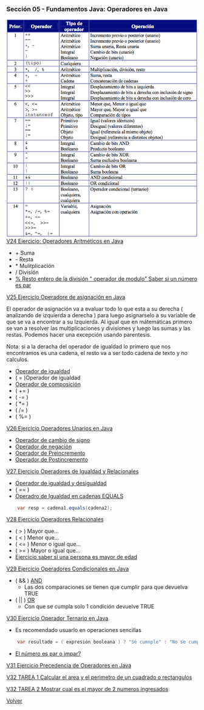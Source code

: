 ### Sección 05 - Fundamentos Java: Operadores en Java
<img src="Apuntes/prioridad.png"
     alt="Markdown Monster icon"
     style="float: left; margin-right: 10px;" />

[V24 Ejercicio: Operadores Aritméticos en Java](V24_Ejercicio_Operadores_Aritmeticos_en_Java/src/v24_ejercicio_operadores_aritmeticos_en_java/V24_Ejercicio_Operadores_Aritmeticos_en_Java.java)
* \+ Suma
* \- Resta
* \* Mulitplicación
* \/ División
* [% Resto entero de la división " operador de modulo" Saber si un número es par](V24_Ejercicio_Operadores_Aritmeticos_en_Java/src/ejemplo/Es_Par_o_Impar.java)

[V25 Ejercicio Operadore de asignación en Java](V25_Ejercicio_Operadores_de_Asignacion_en_java/src/operadores)

El operador de asignación va a evaluar todo lo que esta a su derecha ( 
analizando de izquierda a derecha ) para luego asignarselo a su variable de 
que se va a encontrar a su Izquierda. 
Al igual que en mátemáticas primero se van a resolver las multiplicaciones
y divisiones y luego las sumas y las restas. Podemos hacer una excepción usando
parentesis.

Nota: si a la deracha del operador de igualdad lo primero que nos encontramos
es una cadena, el resto va a ser todo cadena de texto y no calculos. 

* [Operador de igualdad](V25_Ejercicio_Operadores_de_Asignacion_en_java/src/operadores/Igualdad.java)
* ( = )Operador de igualdad
* [Operador de composición](V25_Ejercicio_Operadores_de_Asignacion_en_java/src/operadores/Composicion.java)
* ( += )
* ( -= )
* ( *= )
* ( /= )
* ( %= )

[V26 Ejercicio Operadores Unarios en Java](V26_Ejercicio_Operadores_Unarios_en_Java/src/Operadores_Unarios)
* [Operador de cambio de signo](V26_Ejercicio_Operadores_Unarios_en_Java/src/Operadores_Unarios/Operador_Cambio_de_Signo.java)
* [Operador de negación](V26_Ejercicio_Operadores_Unarios_en_Java/src/Operadores_Unarios/Operador_de_Negacion.java)
* [Operador de Preincremento](V26_Ejercicio_Operadores_Unarios_en_Java/src/Operadores_Unarios/Operador_de_Preincremento.java)
* [Operador de Postincremento](V26_Ejercicio_Operadores_Unarios_en_Java/src/Operadores_Unarios/Operador_de_Postincremento.java)

[V27 Ejercicio Operadores de Igualdad y Relacionales](V27_Ejercicio_Operadores_de_Igualdad_y_Relacionales/src/Operadores)
* [Operador de igualdad y desigualdad](V27_Ejercicio_Operadores_de_Igualdad_y_Relacionales/src/Operadores/Operador_Igualdad_y_Desigualdad.java)
* ( == )
* [Operadro de Igualdad en cadenas EQUALS](V27_Ejercicio_Operadores_de_Igualdad_y_Relacionales/src/Operadores/Igualdad_cadenas_equals.java)
```Java
    var resp = cadena1.equals(cadena2);
```

[V28 Ejercicio Operadores Relacionales](V28_Ejercicio_Operadores_Ralacionales/src/V28_Ejercicio_Operadores_Ralacionales.java)
* ( > ) Mayor que...
* ( < ) Menor que...
* ( <= ) Menor o igual que...
* ( >= ) Mayor o igual que...
* [Ejercicio saber si una persona es mayor de edad](V28_Ejercicio_Operadores_Ralacionales/src/Ejercicio/Ejercicio_Edad_Persona.java)

[V29 Ejercicio Operadores Condicionales en Java](V29_Ejercicio_Operadores_Condicionales_en_Java/src/Operadores_Condicionales)
* ( && ) [AND](V29_Ejercicio_Operadores_Condicionales_en_Java/src/Operadores_Condicionales/Operador_Condicional_AND.java)
    - Las dos comparaciones se tienen que cumplir para que devuelva TRUE
* ( \|\| ) [OR](V29_Ejercicio_Operadores_Condicionales_en_Java/src/Operadores_Condicionales/Operador_Condicional_OR.java)
    - Con que se cumpla solo 1 condición devuelve TRUE

[V30 Ejercicio Operador Ternario en Java](V30_Ejercicio_Operador_Ternario/src/v30_ejercicio_operador_ternario/V30_Ejercicio_Operador_Ternario.java)
* Es recomendado usuarlo en operaciones sencillas
```java
    var resultado = ( expresión booleana ) ? "Se cumnple" : "No se cumple";
```
* [El número es par o impar?](V30_Ejercicio_Operador_Ternario/src/Ejercicio/Es_Par_o_Impar.java)

[V31 Ejercicio Precedencia de Operadores en Java](V31_Ejercicio_Precedencia_de_Operadores/src/v31_ejercicio_precedencia_de_operadores/V31_Ejercicio_Precedencia_de_Operadores.java)

[V32 TAREA 1 Calcular el area y el perimetro de un cuadrado o rectangulos](V32_Tarea_Rectangulo/src/v32_tarea_rectangulo/V32_Tarea_Rectangulo.java)

[V32 TAREA 2 Mostrar cual es el mayor de 2 numeros ingresados](V32_Tarea_Rectangulo/src/v32_tarea_rectangulo/V32_Tarea_Rectangulo.java)

[Volver](../)